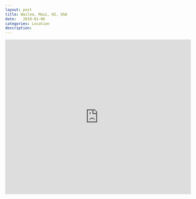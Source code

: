 ```yaml
---
layout: post
title: Wailea, Maui, HI, USA
date:   2018-01-06
categories: Location
description: 
---
```


<div class="mapouter"><div class="gmap_canvas"><iframe width="600" height="500" id="gmap_canvas" src="https://maps.google.com/maps?q=Wailea%2C%20Maui%2C%20HI%2C%20USA&t=&z=13&ie=UTF8&iwloc=&output=embed" frameborder="0" scrolling="no" marginheight="0" marginwidth="0">